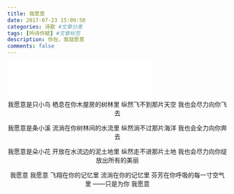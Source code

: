 ```yaml
---
title: 我愿意
date: 2017-07-23 15:09:50
categories: 诗歌 #文章分类
tags: [吟诗作赋] #文章标签
description: 你在，我就愿意
comments: false
---
```

<iframe frameborder="no" border="0" marginwidth="0" marginheight="0" width=330 height=86 src="//music.163.com/outchain/player?type=2&id=299075&auto=1&height=66"></iframe>
<!--more-->
<center>
  我愿意是只小鸟
  栖息在你木屋房的树林里
  纵然飞不到那片天空
  我也会尽力向你飞去

  我愿意是条小溪
  流淌在你树林间的水流里
  纵然淌不过那片海洋
  我也会全力向你奔去
  
  我愿意是朵小花
  开放在水流边的泥土地里
  纵然走不进那片土地
  我也会尽力向你绽放出所有的美丽

  我愿意   我愿意
  飞翔在你的记忆里
  流淌在你的记忆里
  芬芳在你呼吸的每一寸空气里
  ——只是为你   我愿意
</center>

